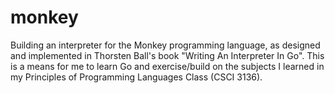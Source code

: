 # monkey
Building an interpreter for the Monkey programming language, as designed and implemented in Thorsten Ball's book "Writing An Interpreter In Go". This is a means for me to learn Go and exercise/build on the subjects I learned in my Principles of Programming Languages Class (CSCI 3136).
